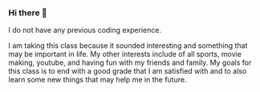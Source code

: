 ### Hi there 👋

<!--
**nicklucarini/nicklucarini** is a ✨ _special_ ✨ repository because its `README.md` (this file) appears on your GitHub profile.

Here are some ideas to get you started:

- 🔭 Im currently working on my IDP project
- 🌱 I’m currently learning how to make shapes and to just code in general
- 👯 I’m looking to collaborate on various labs so I can get a better understanding for coding
- 🤔 I’m looking for help with my IDP since I am new to coding
- 💬 Ask me about 
- 📫 How to reach me: email
- 😄 Pronouns: he/him
- ⚡ Fun fact: I love movies and tv shows
--> I do not have any previous coding experience.
I am taking this class because it sounded interesting and something that may be important in life.
My other interests include of all sports, movie making, youtube, and having fun with my friends and family.
My goals for this class is to end with a good grade that I am satisfied with and to also learn some new things that may help me in the future.
